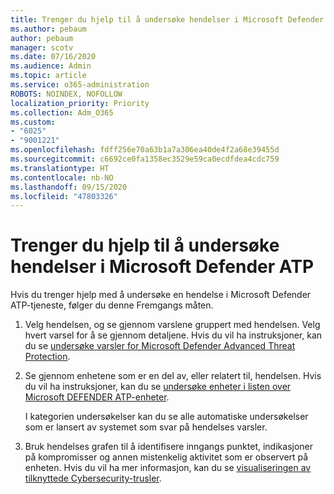 ```yaml
---
title: Trenger du hjelp til å undersøke hendelser i Microsoft Defender ATP
ms.author: pebaum
author: pebaum
manager: scotv
ms.date: 07/16/2020
ms.audience: Admin
ms.topic: article
ms.service: o365-administration
ROBOTS: NOINDEX, NOFOLLOW
localization_priority: Priority
ms.collection: Adm_O365
ms.custom:
- "6025"
- "9001221"
ms.openlocfilehash: fdff256e70a63b1a7a306ea40de4f2a68e39455d
ms.sourcegitcommit: c6692ce0fa1358ec3529e59ca0ecdfdea4cdc759
ms.translationtype: HT
ms.contentlocale: nb-NO
ms.lasthandoff: 09/15/2020
ms.locfileid: "47803326"
---
```

# <a name="need-help-investigating-incidents-in-microsoft-defender-atp"></a>Trenger du hjelp til å undersøke hendelser i Microsoft Defender ATP

Hvis du trenger hjelp med å undersøke en hendelse i Microsoft Defender ATP-tjeneste, følger du denne Fremgangs måten.

1. Velg hendelsen, og se gjennom varslene gruppert med hendelsen. Velg hvert varsel for å se gjennom detaljene. Hvis du vil ha instruksjoner, kan du se [undersøke varsler for Microsoft Defender Advanced Threat Protection](https://docs.microsoft.com/windows/security/threat-protection/microsoft-defender-atp/investigate-alerts).
2. Se gjennom enhetene som er en del av, eller relatert til, hendelsen. Hvis du vil ha instruksjoner, kan du se [undersøke enheter i listen over Microsoft DEFENDER ATP-enheter](https://docs.microsoft.com/windows/security/threat-protection/microsoft-defender-atp/investigate-machines).<br/>
 
    I kategorien undersøkelser kan du se alle automatiske undersøkelser som er lansert av systemet som svar på hendelses varsler.
3. Bruk hendelses grafen til å identifisere inngangs punktet, indikasjoner på kompromisser og annen mistenkelig aktivitet som er observert på enheten. Hvis du vil ha mer informasjon, kan du se [visualiseringen av tilknyttede Cybersecurity-trusler](https://docs.microsoft.com/windows/security/threat-protection/microsoft-defender-atp/investigate-incidents#visualizing-associated-cybersecurity-threats).  